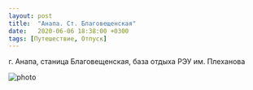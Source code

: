 ```yaml
---
layout: post
title:  "Анапа. Ст. Благовещенская"
date:   2020-06-06 18:38:00 +0300
tags: [Путешествие, Отпуск]
---
```

г. Анапа, станица Благовещенская, база отдыха РЭУ им. Плеханова

<img src="/anapa_2020/1.png" alt="photo">

[jekyll-docs]: https://jekyllrb.com/docs/home
[jekyll-gh]:   https://github.com/jekyll/jekyll
[jekyll-talk]: https://talk.jekyllrb.com/
